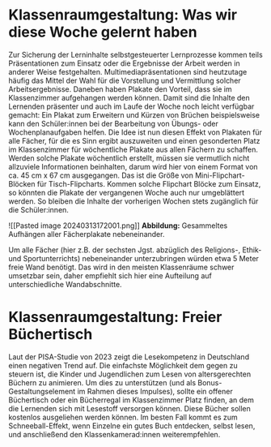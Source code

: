 # Klassenraumgestaltung: Was wir diese Woche gelernt haben
Zur Sicherung der Lerninhalte selbstgesteuerter Lernprozesse kommen teils Präsentationen zum Einsatz oder die Ergebnisse der Arbeit werden in anderer Weise festgehalten. Multimediapräsentationen sind heutzutage häufig das Mittel der Wahl für die Vorstellung und Vermittlung solcher Arbeitsergebnisse. Daneben haben Plakate den Vorteil, dass sie im Klassenzimmer aufgehangen werden können. Damit sind die Inhalte den Lernenden präsenter und auch im Laufe der Woche noch leicht verfügbar gemacht: Ein Plakat zum Erweitern und Kürzen von Brüchen beispielsweise kann den Schüler:innen bei der Bearbeitung von Übungs- oder Wochenplanaufgaben helfen.
Die Idee ist nun diesen Effekt von Plakaten für alle Fächer, für die es Sinn ergibt auszuweiten und einen gesonderten Platz im Klassenzimmer für wöchentliche Plakate aus allen Fächern zu schaffen. Werden solche Plakate wöchentlich erstellt, müssen sie vermutlich nicht allzuviele Informationen beinhalten, darum wird hier von einem Format von ca. 45 cm x 67 cm ausgegangen. Das ist die Größe von Mini-Flipchart-Blöcken für Tisch-Flipcharts. Kommen solche Flipchart Blöcke zum Einsatz, so könnten die Plakate der vergangenen Woche auch nur umgeblättert werden. So bleiben die Inhalte der vorherigen Wochen stets zugänglich für die Schüler:innen.

![[Pasted image 20240313172001.png]]
**Abbildung:** Gesammeltes Aufhängen aller Fächerplakate nebeneinander.

Um alle Fächer (hier z.B. der sechsten Jgst. abzüglich des Religions-, Ethik- und Sportunterrichts) nebeneinander unterzubringen würden etwa 5 Meter freie Wand benötigt. Das wird in den meisten Klassenräume schwer umsetzbar sein, daher empfiehlt sich hier eine Aufteilung auf unterschiedliche Wandabschnitte.

# Klassenraumgestaltung: Freier Büchertisch
Laut der PISA-Studie von 2023 zeigt die Lesekompetenz in Deutschland einen negativen Trend auf. Die einfachste Möglichkeit dem gegen zu steuern ist, die Kinder und Jugendlichen zum Lesen von altersgerechten Büchern zu animieren. 
Um dies zu unterstützen (und als Bonus-Gestaltungselement im Rahmen dieses Impulses), sollte ein offener Büchertisch oder ein Bücherregal im Klassenzimmer Platz finden, an dem die Lernenden sich mit Lesestoff versorgen können. Diese Bücher sollen kostenlos ausgeliehen werden können. Im besten Fall kommt es zum Schneeball-Effekt, wenn Einzelne ein gutes Buch entdecken, selbst lesen, und anschließend  den Klassenkamerad:innen weiterempfehlen. 
